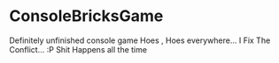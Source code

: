 # ConsoleBricksGame
Definitely unfinished console game
Hoes , Hoes everywhere...
I Fix The Conflict... :P
Shit Happens all the time
